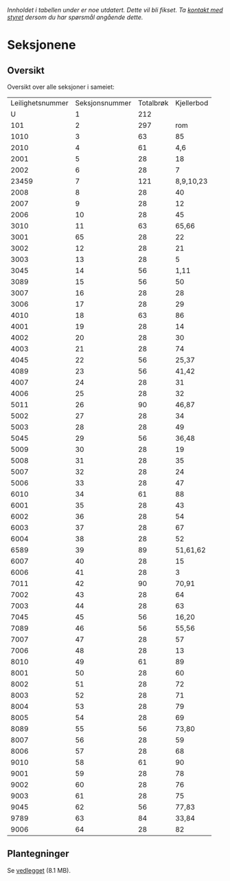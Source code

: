 _Innholdet i tabellen under er noe utdatert. Dette vil bli fikset. Ta [kontakt med styret](/styret/) dersom du har spørsmål angående dette._

# Seksjonene

## Oversikt

Oversikt over alle seksjoner i sameiet:

<table>
<tr><td class="a">Leilighetsnummer</td><td class="b">Seksjonsnummer</td><td class="a">Totalbrøk</td><td class="b">Kjellerbod</td></tr>
<tr><td class="b">U</td><td class="a">1</td><td class="b">212</td><td class="a"></td></tr>
<tr><td class="a">101</td><td class="b">2</td><td class="a">297</td><td class="b">rom</td></tr>
<tr><td class="b">1010</td><td class="a">3</td><td class="b">63</td><td class="a">85</td></tr>
<tr><td class="a">2010</td><td class="b">4</td><td class="a">61</td><td class="b">4,6</td></tr>
<tr><td class="b">2001</td><td class="a">5</td><td class="b">28</td><td class="a">18</td></tr>
<tr><td class="a">2002</td><td class="b">6</td><td class="a">28</td><td class="b">7</td></tr>
<tr><td class="b">23459</td><td class="a">7</td><td class="b">121</td><td class="a">8,9,10,23</td></tr>
<tr><td class="a">2008</td><td class="b">8</td><td class="a">28</td><td class="b">40</td></tr>
<tr><td class="b">2007</td><td class="a">9</td><td class="b">28</td><td class="a">12</td></tr>
<tr><td class="a">2006</td><td class="b">10</td><td class="a">28</td><td class="b">45</td></tr>
<tr><td class="b">3010</td><td class="a">11</td><td class="b">63</td><td class="a">65,66</td></tr>
<tr><td class="a">3001</td><td class="b">65</td><td class="a">28</td><td class="b">22</td></tr>
<tr><td class="b">3002</td><td class="a">12</td><td class="b">28</td><td class="a">21</td></tr>
<tr><td class="a">3003</td><td class="b">13</td><td class="a">28</td><td class="b">5</td></tr>
<tr><td class="b">3045</td><td class="a">14</td><td class="b">56</td><td class="a">1,11</td></tr>
<tr><td class="a">3089</td><td class="b">15</td><td class="a">56</td><td class="b">50</td></tr>
<tr><td class="b">3007</td><td class="a">16</td><td class="b">28</td><td class="a">28</td></tr>
<tr><td class="a">3006</td><td class="b">17</td><td class="a">28</td><td class="b">29</td></tr>
<tr><td class="b">4010</td><td class="a">18</td><td class="b">63</td><td class="a">86</td></tr>
<tr><td class="a">4001</td><td class="b">19</td><td class="a">28</td><td class="b">14</td></tr>
<tr><td class="b">4002</td><td class="a">20</td><td class="b">28</td><td class="a">30</td></tr>
<tr><td class="a">4003</td><td class="b">21</td><td class="a">28</td><td class="b">74</td></tr>
<tr><td class="b">4045</td><td class="a">22</td><td class="b">56</td><td class="a">25,37</td></tr>
<tr><td class="a">4089</td><td class="b">23</td><td class="a">56</td><td class="b">41,42</td></tr>
<tr><td class="b">4007</td><td class="a">24</td><td class="b">28</td><td class="a">31</td></tr>
<tr><td class="a">4006</td><td class="b">25</td><td class="a">28</td><td class="b">32</td></tr>
<tr><td class="b">5011</td><td class="a">26</td><td class="b">90</td><td class="a">46,87</td></tr>
<tr><td class="a">5002</td><td class="b">27</td><td class="a">28</td><td class="b">34</td></tr>
<tr><td class="b">5003</td><td class="a">28</td><td class="b">28</td><td class="a">49</td></tr>
<tr><td class="a">5045</td><td class="b">29</td><td class="a">56</td><td class="b">36,48</td></tr>
<tr><td class="b">5009</td><td class="a">30</td><td class="b">28</td><td class="a">19</td></tr>
<tr><td class="a">5008</td><td class="b">31</td><td class="a">28</td><td class="b">35</td></tr>
<tr><td class="b">5007</td><td class="a">32</td><td class="b">28</td><td class="a">24</td></tr>
<tr><td class="a">5006</td><td class="b">33</td><td class="a">28</td><td class="b">47</td></tr>
<tr><td class="b">6010</td><td class="a">34</td><td class="b">61</td><td class="a">88</td></tr>
<tr><td class="a">6001</td><td class="b">35</td><td class="a">28</td><td class="b">43</td></tr>
<tr><td class="b">6002</td><td class="a">36</td><td class="b">28</td><td class="a">54</td></tr>
<tr><td class="a">6003</td><td class="b">37</td><td class="a">28</td><td class="b">67</td></tr>
<tr><td class="b">6004</td><td class="a">38</td><td class="b">28</td><td class="a">52</td></tr>
<tr><td class="a">6589</td><td class="b">39</td><td class="a">89</td><td class="b">51,61,62</td></tr>
<tr><td class="b">6007</td><td class="a">40</td><td class="b">28</td><td class="a">15</td></tr>
<tr><td class="a">6006</td><td class="b">41</td><td class="a">28</td><td class="b">3</td></tr>
<tr><td class="b">7011</td><td class="a">42</td><td class="b">90</td><td class="a">70,91</td></tr>
<tr><td class="a">7002</td><td class="b">43</td><td class="a">28</td><td class="b">64</td></tr>
<tr><td class="b">7003</td><td class="a">44</td><td class="b">28</td><td class="a">63</td></tr>
<tr><td class="a">7045</td><td class="b">45</td><td class="a">56</td><td class="b">16,20</td></tr>
<tr><td class="b">7089</td><td class="a">46</td><td class="b">56</td><td class="a">55,56</td></tr>
<tr><td class="a">7007</td><td class="b">47</td><td class="a">28</td><td class="b">57</td></tr>
<tr><td class="b">7006</td><td class="a">48</td><td class="b">28</td><td class="a">13</td></tr>
<tr><td class="a">8010</td><td class="b">49</td><td class="a">61</td><td class="b">89</td></tr>
<tr><td class="b">8001</td><td class="a">50</td><td class="b">28</td><td class="a">60</td></tr>
<tr><td class="a">8002</td><td class="b">51</td><td class="a">28</td><td class="b">72</td></tr>
<tr><td class="b">8003</td><td class="a">52</td><td class="b">28</td><td class="a">71</td></tr>
<tr><td class="a">8004</td><td class="b">53</td><td class="a">28</td><td class="b">79</td></tr>
<tr><td class="b">8005</td><td class="a">54</td><td class="b">28</td><td class="a">69</td></tr>
<tr><td class="a">8089</td><td class="b">55</td><td class="a">56</td><td class="b">73,80</td></tr>
<tr><td class="b">8007</td><td class="a">56</td><td class="b">28</td><td class="a">59</td></tr>
<tr><td class="a">8006</td><td class="b">57</td><td class="a">28</td><td class="b">68</td></tr>
<tr><td class="b">9010</td><td class="a">58</td><td class="b">61</td><td class="a">90</td></tr>
<tr><td class="a">9001</td><td class="b">59</td><td class="a">28</td><td class="b">78</td></tr>
<tr><td class="b">9002</td><td class="a">60</td><td class="b">28</td><td class="a">76</td></tr>
<tr><td class="a">9003</td><td class="b">61</td><td class="a">28</td><td class="b">75</td></tr>
<tr><td class="b">9045</td><td class="a">62</td><td class="b">56</td><td class="a">77,83</td></tr>
<tr><td class="a">9789</td><td class="b">63</td><td class="a">84</td><td class="b">33,84</td></tr>
<tr><td class="b">9006</td><td class="a">64</td><td class="b">28</td><td class="a">82</td></tr>
</table>

## Plantegninger

Se [vedlegget](fb2Plantegninger.pdf) (8.1 MB).
